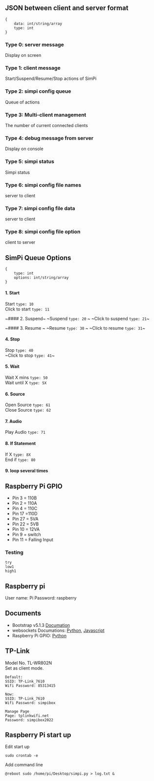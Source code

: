 ## JSON between client and server format
```
{
    data: int/string/array
    type: int
}
```
### Type 0: server message
Display on screen

### Type 1: client message
Start/Suspend/Resume/Stop actions of SimPi

### Type 2: simpi config queue
Queue of actions 

### Type 3: Multi-client management
The number of current connected clients

### Type 4: debug message from server
Display on console

### Type 5: simpi status
Simpi status

### Type 6: simpi config file names
server to client

### Type 7: simpi config file data
server to client

### Type 8: simpi config file option
client to server

## SimPi Queue Options
```
{
    type: int
    options: int/string/array
}
```
#### 1. Start
Start `type: 10` \
Click to start `type: 11`

~#### 2. Suspend~
~Suspend `type: 20` \~
~Click to suspend `type: 21`~

~#### 3. Resume ~
~Resume `type: 30` \~
~Click to resume `type: 31`~

#### 4. Stop
Stop `type: 40` \
~Click to stop `type: 41`~

#### 5. Wait
Wait X mins `type: 50` \
Wait until X `type: 5X`

#### 6. Source
Open Source `type: 61` \
Close Source `type: 62`

#### 7. Audio
Play Audio `type: 71`

#### 8. If Statement
If X `type: 8X` \
End if `type: 80`

#### 9. loop several times

## Raspberry Pi GPIO
- Pin 3 = 110B
- Pin 2 = 110A
- Pin 4 = 110C
- Pin 17 =110D
- Pin 27 = 5VA
- Pin 22 = 5VB
- Pin 10 = 12VA
- Pin 9 = switch
- Pin 11 = Falling Input

### Testing
```
try
low1
high1
```

## Raspberry pi
User name: Pi
Password: raspberry

## Documents
 - Bootstrap v5.1.3 [Documation](https://getbootstrap.com/docs/5.1/getting-started/introduction/)
 - websockets Documations: [Python](https://websockets.readthedocs.io/en/stable/index.html), [Javascript](https://javascript.info/websocket)
 - Raspberry Pi GPIO: [Python]( https://sourceforge.net/p/raspberry-gpio-python/wiki/browse_pages/)

## TP-Link
Model No. TL-WR802N \
Set as client mode.
```
Default:
SSID: TP-Link_7610
Wifi Password: 85313415

Now:
SSID: TP-Link_7610
Wifi Password: simpibox

Manage Page
Page: tplinkwifi.net
Password: simpibox2022
```

## Raspberry Pi start up
Edit start up
```
sudo crontab -e
```

Add command line
```
@reboot sudo /home/pi/Desktop/simpi.py > log.txt &
```